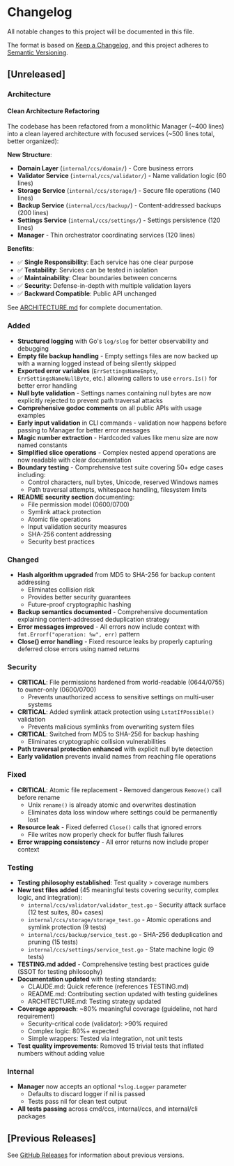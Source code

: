 # Changelog

All notable changes to this project will be documented in this file.

The format is based on [Keep a Changelog](https://keepachangelog.com/en/1.0.0/),
and this project adheres to [Semantic Versioning](https://semver.org/spec/v2.0.0.html).

## [Unreleased]

### Architecture

#### Clean Architecture Refactoring
The codebase has been refactored from a monolithic Manager (~400 lines) into a clean layered architecture with focused services (~500 lines total, better organized):

**New Structure**:
- **Domain Layer** (`internal/ccs/domain/`) - Core business errors
- **Validator Service** (`internal/ccs/validator/`) - Name validation logic (60 lines)
- **Storage Service** (`internal/ccs/storage/`) - Secure file operations (140 lines)
- **Backup Service** (`internal/ccs/backup/`) - Content-addressed backups (200 lines)
- **Settings Service** (`internal/ccs/settings/`) - Settings persistence (120 lines)
- **Manager** - Thin orchestrator coordinating services (120 lines)

**Benefits**:
- ✅ **Single Responsibility**: Each service has one clear purpose
- ✅ **Testability**: Services can be tested in isolation
- ✅ **Maintainability**: Clear boundaries between concerns
- ✅ **Security**: Defense-in-depth with multiple validation layers
- ✅ **Backward Compatible**: Public API unchanged

See [ARCHITECTURE.md](ARCHITECTURE.md) for complete documentation.

### Added
- **Structured logging** with Go's `log/slog` for better observability and debugging
- **Empty file backup handling** - Empty settings files are now backed up with a warning logged instead of being silently skipped
- **Exported error variables** (`ErrSettingsNameEmpty`, `ErrSettingsNameNullByte`, etc.) allowing callers to use `errors.Is()` for better error handling
- **Null byte validation** - Settings names containing null bytes are now explicitly rejected to prevent path traversal attacks
- **Comprehensive godoc comments** on all public APIs with usage examples
- **Early input validation** in CLI commands - validation now happens before passing to Manager for better error messages
- **Magic number extraction** - Hardcoded values like menu size are now named constants
- **Simplified slice operations** - Complex nested append operations are now readable with clear documentation
- **Boundary testing** - Comprehensive test suite covering 50+ edge cases including:
  - Control characters, null bytes, Unicode, reserved Windows names
  - Path traversal attempts, whitespace handling, filesystem limits
- **README security section** documenting:
  - File permission model (0600/0700)
  - Symlink attack protection
  - Atomic file operations
  - Input validation security measures
  - SHA-256 content addressing
  - Security best practices

### Changed
- **Hash algorithm upgraded** from MD5 to SHA-256 for backup content addressing
  - Eliminates collision risk
  - Provides better security guarantees
  - Future-proof cryptographic hashing
- **Backup semantics documented** - Comprehensive documentation explaining content-addressed deduplication strategy
- **Error messages improved** - All errors now include context with `fmt.Errorf("operation: %w", err)` pattern
- **Close() error handling** - Fixed resource leaks by properly capturing deferred close errors using named returns

### Security
- **CRITICAL**: File permissions hardened from world-readable (0644/0755) to owner-only (0600/0700)
  - Prevents unauthorized access to sensitive settings on multi-user systems
- **CRITICAL**: Added symlink attack protection using `LstatIfPossible()` validation
  - Prevents malicious symlinks from overwriting system files
- **CRITICAL**: Switched from MD5 to SHA-256 for backup hashing
  - Eliminates cryptographic collision vulnerabilities
- **Path traversal protection enhanced** with explicit null byte detection
- **Early validation** prevents invalid names from reaching file operations

### Fixed
- **CRITICAL**: Atomic file replacement - Removed dangerous `Remove()` call before rename
  - Unix `rename()` is already atomic and overwrites destination
  - Eliminates data loss window where settings could be permanently lost
- **Resource leak** - Fixed deferred `Close()` calls that ignored errors
  - File writes now properly check for buffer flush failures
- **Error wrapping consistency** - All error returns now include proper context

### Testing
- **Testing philosophy established**: Test quality > coverage numbers
- **New test files added** (45 meaningful tests covering security, complex logic, and integration):
  - `internal/ccs/validator/validator_test.go` - Security attack surface (12 test suites, 80+ cases)
  - `internal/ccs/storage/storage_test.go` - Atomic operations and symlink protection (9 tests)
  - `internal/ccs/backup/service_test.go` - SHA-256 deduplication and pruning (15 tests)
  - `internal/ccs/settings/service_test.go` - State machine logic (9 tests)
- **TESTING.md added** - Comprehensive testing best practices guide (SSOT for testing philosophy)
- **Documentation updated** with testing standards:
  - CLAUDE.md: Quick reference (references TESTING.md)
  - README.md: Contributing section updated with testing guidelines
  - ARCHITECTURE.md: Testing strategy updated
- **Coverage approach**: ~80% meaningful coverage (guideline, not hard requirement)
  - Security-critical code (validator): >90% required
  - Complex logic: 80%+ expected
  - Simple wrappers: Tested via integration, not unit tests
- **Test quality improvements**: Removed 15 trivial tests that inflated numbers without adding value

### Internal
- **Manager** now accepts an optional `*slog.Logger` parameter
  - Defaults to discard logger if nil is passed
  - Tests pass nil for clean test output
- **All tests passing** across cmd/ccs, internal/ccs, and internal/cli packages

## [Previous Releases]

See [GitHub Releases](https://github.com/OpenGG/claude-code-switch-settings/releases) for information about previous versions.
